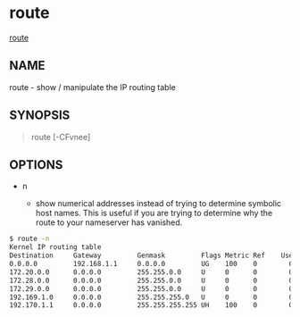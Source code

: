 # route

[route](https://TBD/man/8/route)

## NAME

route - show / manipulate the IP routing table

## SYNOPSIS

> route [-CFvnee]

## OPTIONS

- n

  - show numerical addresses instead of trying to determine symbolic host names. This is useful if you are trying to determine why the route to your nameserver has vanished.
  
```bash
$ route -n      
Kernel IP routing table
Destination     Gateway         Genmask         Flags Metric Ref    Use Iface
0.0.0.0         192.168.1.1     0.0.0.0         UG    100    0        0 ens5
172.20.0.0      0.0.0.0         255.255.0.0     U     0      0        0 docker0
172.28.0.0      0.0.0.0         255.255.0.0     U     0      0        0 br-54008b2d3118
172.29.0.0      0.0.0.0         255.255.0.0     U     0      0        0 br-62ebaead3613
192.169.1.0     0.0.0.0         255.255.255.0   U     0      0        0 ens5
192.170.1.1     0.0.0.0         255.255.255.255 UH    100    0        0 ens5
```
